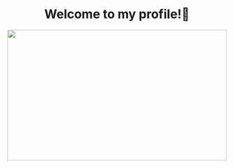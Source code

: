 ### <h1 align="center"> Welcome to my profile!👋

<div id="header" align="center" >
  <img src="https://user-images.githubusercontent.com/52352285/96442452-c64f2700-1228-11eb-8c92-35a64d4cef32.gif" width="100%" height="300"/>
</div>
<!--
**Exooo1/Exooo1** is a ✨ _special_ ✨ repository because its `README.md` (this file) appears on your GitHub profile.

Here are some ideas to get you started:

- 🔭 I’m currently working on ...
- 🌱 I’m currently learning ...
- 👯 I’m looking to collaborate on ...
- 🤔 I’m looking for help with ...
- 💬 Ask me about ...
- 📫 How to reach me: ...
- 😄 Pronouns: ...
- ⚡ Fun fact: ...
-->

